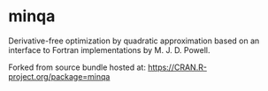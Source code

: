 # minqa
Derivative-free optimization by quadratic approximation based on an interface to Fortran implementations by M. J. D. Powell.

Forked from source bundle hosted at: https://CRAN.R-project.org/package=minqa
